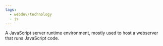 ```yaml
---
tags:
  - webdev/technology
  - js
---
```

A JavaScript server runtime environment, mostly used to host a webserver that runs JavaScript code.